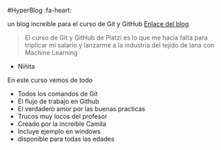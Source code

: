 #HyperBlog :fa-heart:

un blog increible para el curso de Git y GitHub [Enlace del blog](http://https://github.com/CamilaSalas03/HyperBlogs "Enlace del blog")
>El curso de Git y GitHub de Platzi es lo que me hacia falta para triplicar mi salario y lanzarme a la industria del tejido de lana con Machine Learning
- Niñita

En este curso vemos de todo
- Todos los comandos de Git 
- El flujo de trabajo en Github
- El verdadero amor por las buenas practicas
- Trucos muy locos del profesor
- Creado por la increible Camila 
- Incluye ejemplo en windows
- disponible para todas las edades 
